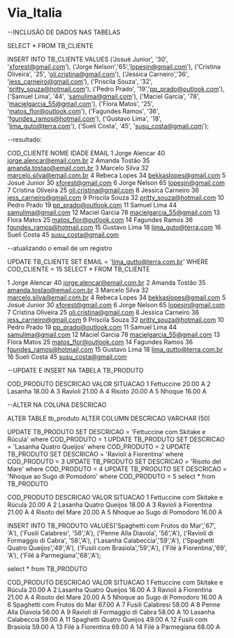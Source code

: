# Via_Italia

--INCLUSÃO DE DADOS NAS TABELAS

SELECT * FROM TB_CLIENTE

INSERT INTO TB_CLIENTE VALUES ('Josué Junior', '30', 'xforest@gmail.com'),
							  ('Jorge Nelson','65','lopesjn@gmail.com'),
							  ('Cristina Oliveira', '25', 'oli.cristina@gmail.com'),
							  ('Jessica Carneiro','36', 'jess_carneiro@gmail.com'),
							  ('Priscila Souza', '32', 'pritty_souza@hotmail.com'),
							  ('Pedro Prado', '19','pp_prado@outlook.com'),
							  ('Samuel Lima', '44', 'samulima@gmail.com'),
							  ('Maciel Garcia', '78', 'macielgarcia_55@gmail.com'),
							  ('Flora Matos', '25', 'matos_flor@outlook.com'),
							  ('Fagundes Ramos', '36', 'fgundes_ramos@hotmail.com'),
							  ('Gustavo Lima', '18', 'lima_guto@terra.com'),
							  ('Sueli Costa', '45', 'susu_costa@gmail.com');

--resultado:

COD_CLIENTE	NOME	IDADE	EMAIL
1	Jorge Alencar	40	jorge.alencar@email.com.br
2	Amanda Tostão	35	amanda.tostao@email.com.br
3	Marcelo Silva	32	marcelo.silva@email.com.br
4	Rebeca Lopes	34	bekkaslopes@gmail.com
5	Josué Junior	30	xforest@gmail.com
6	Jorge Nelson	65	lopesjn@gmail.com
7	Cristina Oliveira	25	oli.cristina@gmail.com
8	Jessica Carneiro	36	jess_carneiro@gmail.com
9	Priscila Souza	32	pritty_souza@hotmail.com
10	Pedro Prado	19	pp_prado@outlook.com
11	Samuel Lima	44	samulima@gmail.com
12	Maciel Garcia	78	macielgarcia_55@gmail.com
13	Flora Matos	25	matos_flor@outlook.com
14	Fagundes Ramos	36	fgundes_ramos@hotmail.com
15	Gustavo Lima	18	lima_guto@terra.com
16	Sueli Costa	45	susu_costa@gmail.com

--atualizando o email de um registro

UPDATE TB_CLIENTE SET EMAIL = 'lima_gutto@terra.com.br' WHERE COD_CLIENTE = 15
SELECT * FROM TB_CLIENTE

1	Jorge Alencar	40	jorge.alencar@email.com.br
2	Amanda Tostão	35	amanda.tostao@email.com.br
3	Marcelo Silva	32	marcelo.silva@email.com.br
4	Rebeca Lopes	34	bekkaslopes@gmail.com
5	Josué Junior	30	xforest@gmail.com
6	Jorge Nelson	65	lopesjn@gmail.com
7	Cristina Oliveira	25	oli.cristina@gmail.com
8	Jessica Carneiro	36	jess_carneiro@gmail.com
9	Priscila Souza	32	pritty_souza@hotmail.com
10	Pedro Prado	19	pp_prado@outlook.com
11	Samuel Lima	44	samulima@gmail.com
12	Maciel Garcia	78	macielgarcia_55@gmail.com
13	Flora Matos	25	matos_flor@outlook.com
14	Fagundes Ramos	36	fgundes_ramos@hotmail.com
15	Gustavo Lima	18	lima_gutto@terra.com.br
16	Sueli Costa	45	susu_costa@gmail.com

--UPDATE E INSERT NA TABELA TB_PRODUTO

COD_PRODUTO	DESCRICAO	VALOR	SITUACAO
1	Fettuccine	20.00	A
2	Lasanha	18.00	A
3	Ravioli	21.00	A
4	Risoto	20.00	A
5	Nhoque 	16.00	A

--ALTER NA COLUNA DESCRICAO

ALTER TABLE tb_produto 
ALTER COLUMN DESCRICAO VARCHAR (50) 

UPDATE TB_PRODUTO 
SET DESCRICAO = 'Fettuccine com Skitake e Rúcula' 
where COD_PRODUTO = 1
UPDATE TB_PRODUTO 
SET DESCRICAO = 'Lasanha Quatro Queijos' 
where COD_PRODUTO = 2
UPDATE TB_PRODUTO 
SET DESCRICAO = 'Ravioli à Fiorentina' 
where COD_PRODUTO = 3
UPDATE TB_PRODUTO 
SET DESCRICAO = 'Risoto del Mare'
where COD_PRODUTO = 4
UPDATE TB_PRODUTO 
SET DESCRICAO = 'Nhoque ao Sugo di Pomodoro'
where COD_PRODUTO = 5
select * from TB_PRODUTO

COD_PRODUTO	DESCRICAO	VALOR	SITUACAO
1	Fettuccine com Skitake e Rúcula	20.00	A
2	Lasanha Quatro Queijos	18.00	A
3	Ravioli à Fiorentina	21.00	A
4	Risoto del Mare	20.00	A
5	Nhoque ao Sugo di Pomodoro	16.00	A

INSERT INTO TB_PRODUTO VALUES('Spaghetti com Frutos do Mar','67', 'A'),
							 ('Fusili Calabresi', '58','A'),
							 ('Penne Alla Diavola', '56','A'),
							 ('Ravioli di Formaggio di Cabra', '58','A'),
							 ('Lasanha Calabeccia','59','A'),
							 ('Spaghetti Quatro Queijos','49','A'),
							 ('Fusili com Brasiola','59','A'),
							 ('Filé à Fiorentina','69', 'A'),
							 ('Filé à Parmegiana','68','A');
               
select * from TB_PRODUTO

COD_PRODUTO	DESCRICAO	VALOR	SITUACAO
1	Fettuccine com Skitake e Rúcula	20.00	A
2	Lasanha Quatro Queijos	18.00	A
3	Ravioli à Fiorentina	21.00	A
4	Risoto del Mare	20.00	A
5	Nhoque ao Sugo di Pomodoro	16.00	A
6	Spaghetti com Frutos do Mar	67.00	A
7	Fusili Calabresi	58.00	A
8	Penne Alla Diavola	56.00	A
9	Ravioli di Formaggio di Cabra	58.00	A
10	Lasanha Calabeccia	59.00	A
11	Spaghetti Quatro Queijos	49.00	A
12	Fusili com Brasiola	59.00	A
13	Filé à Fiorentina	69.00	A
14	Filé à Parmegiana	68.00	A
